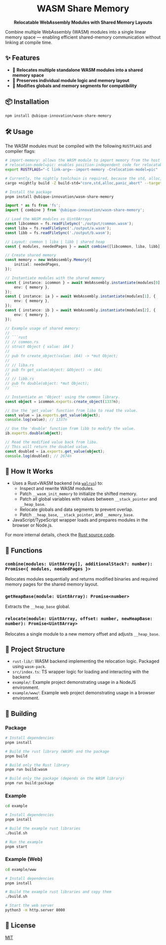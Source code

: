 <div align="center">

# WASM Share Memory

**Relocatable WebAssembly Modules with Shared Memory Layouts**

</div>

Combine multiple WebAssembly (WASM) modules into a single linear memory space — enabling efficient shared-memory communication without linking at compile time.

## ✨ Features

- 🧠 **Relocates multiple standalone WASM modules into a shared memory space**
- 🧩 **Preserves individual module logic and memory layout**
- 🧾 **Modifies globals and memory segments for compatibility**

## 📦 Installation

```bash
npm install @ubique-innovation/wasm-share-memory
```

## 🛠️ Usage

The WASM modules must be compiled with the following `RUSTFLAGS` and compiler flags:

```bash
# import-memory: allows the WASM module to import memory from the host environment
# relocation-model=pic: enables position-independent code for relocatable modules
export RUSTFLAGS="-C link-arg=--import-memory -Crelocation-model=pic"

# Currently, the nightly toolchain is required, because the std, alloc, and core libraries also need to be compiled with `relocation-model=pic`, otherwise they will generate absolute addresses.
cargo +nightly build -Z build-std="core,std,alloc,panic_abort" --target wasm32-unknown-unknown --release
```

```bash
# Install the package
pnpm install @ubique-innovation/wasm-share-memory
```

````ts
import * as fs from 'fs';
import { combine } from '@ubique-innovation/wasm-share-memory';

// Load the WASM modules as Uint8Arrays
const libcommon = fs.readFileSync('./output/common.wasm');
const liba = fs.readFileSync('./output/a.wasm');
const libb = fs.readFileSync('./output/b.wasm');

// Layout: common | liba | libb | shared heap
const { modules, neededPages } = await combine([libcommon, liba, libb]);

// Create shared memory
const memory = new WebAssembly.Memory({
    initial: neededPages,
});

// Instantiate modules with the shared memory
const { instance: icommon } = await WebAssembly.instantiate(modules[0], {
    env: { memory },
});
const { instance: ia } = await WebAssembly.instantiate(modules[1], {
    env: { memory },
});
const { instance: ib } = await WebAssembly.instantiate(modules[2], {
    env: { memory },
});

// Example usage of shared memory:
//
// ```rust
// // common.rs
// struct Object { value: i64 }
//
// pub fn create_object(value: i64) -> *mut Object;
//
// // liba.rs
// pub fn get_value(object: &Object) -> i64;
//
// // libb.rs
// pub fn double(object: *mut Object);
// ```

// Instantiate an 'Object' using the common library.
const object = icommon.exports.create_object(1337n);

// Use the 'get_value' function from liba to read the value.
const value = ia.exports.get_value(object);
console.log(value); // 1337n

// Use the 'double' function from libb to modify the value.
ib.exports.double(object);

// Read the modified value back from liba.
// This will return the doubled value.
const doubled = ia.exports.get_value(object);
console.log(doubled); // 2674n
````

## 🧬 How It Works

- Uses a Rust+WASM backend (via [`walrus`](https://github.com/rustwasm/walrus)) to:
    - Inspect and rewrite WASM modules.
    - Patch `__wasm_init_memory` to initialize the shifted memory.
    - Patch all global variables with values between `__stack_pointer` and `__heap_base`.
    - Relocate globals and data segments to prevent overlap.
    - Patch `__heap_base`, `__stack_pointer`, and `__memory_base`.
- JavaScript/TypeScript wrapper loads and prepares modules in the browser or Node.js.

For more internal details, check the [Rust source code](rust-lib/src/lib.rs).

## 🧪 Functions

### `combine(modules: Uint8Array[], additionalStack?: number): Promise<{ modules, neededPages }>`

Relocates modules sequentially and returns modified binaries and required memory pages for the shared memory layout.

### `getHeapBase(module: Uint8Array): Promise<number>`

Extracts the `__heap_base` global.

### `relocate(module: Uint8Array, offset: number, newHeapBase: number): Promise<Uint8Array>`

Relocates a single module to a new memory offset and adjusts `__heap_base`.

## 📂 Project Structure

- `rust-lib/`: WASM backend implementing the relocation logic. Packaged using `wasm-pack`.
- `src/index.ts`: TS wrapper logic for loading and interacting with the backend
- `example/`: Example project demonstrating usage in a NodeJS environment.
- `example/www/`: Example web project demonstrating usage in a browser environment.

## 🚀 Building

### Package

```bash
# Install dependencies
pnpm install

# Build the rust library (WASM) and the package
pnpm build

# Build only the Rust library
pnpm run build:wasm

# Build only the package (depends on the WASM library)
pnpm run build:package
```

### Example

```bash
cd example

# Install dependencies
pnpm install

# Build the example rust libraries
./build.sh

# Run the example
pnpm start
```

### Example (Web)

```bash
cd example/www

# Install dependencies
pnpm install

# Build the example rust libraries and copy them
./build.sh

# Start the web server
python3 -m http.server 8000
```

## 📄 License

[MIT](LICENSE)
